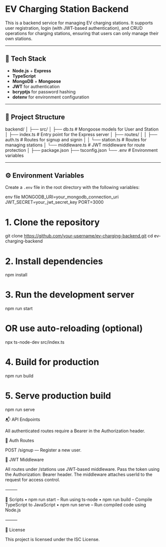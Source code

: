 # EV Charging Station Backend

This is a backend service for managing EV charging stations. It supports user registration, login (with JWT-based authentication), and CRUD operations for charging stations, ensuring that users can only manage their own stations.

---

## 🚀 Tech Stack

- **Node.js** + **Express**
- **TypeScript**
- **MongoDB** + **Mongoose**
- **JWT** for authentication
- **bcryptjs** for password hashing
- **dotenv** for environment configuration

---

## 📁 Project Structure
backend/
│
├── src/
│   ├── db.ts               # Mongoose models for User and Station
│   ├── index.ts            # Entry point for the Express server
│   ├── routes/
│   │   ├── auth.ts         # Routes for signup and signin
│   │   └── station.ts      # Routes for managing stations
│   └── middleware.ts       # JWT middleware for route protection
│
├── package.json
├── tsconfig.json
└── .env                    # Environment variables


---

## ⚙️ Environment Variables

Create a `.env` file in the root directory with the following variables:

env file
MONGODB_URI=your_mongodb_connection_uri
JWT_SECRET=your_jwt_secret_key
PORT=3000


# 1. Clone the repository
git clone https://github.com/your-username/ev-charging-backend.git
cd ev-charging-backend

# 2. Install dependencies
npm install

# 3. Run the development server
npm run start

# OR use auto-reloading (optional)
npx ts-node-dev src/index.ts

# 4. Build for production
npm run build

# 5. Serve production build
npm run serve

📬 API Endpoints

All authenticated routes require a Bearer <token> in the Authorization header.

🔐 Auth Routes

POST /signup — Register a new user.

🔐 JWT Middleware

All routes under /stations use JWT-based middleware. Pass the token using the Authorization: Bearer <token> header. The middleware attaches userId to the request for access control.

⸻

🧪 Scripts
	•	npm run start – Run using ts-node
	•	npm run build – Compile TypeScript to JavaScript
	•	npm run serve – Run compiled code using Node.js

⸻

📝 License

This project is licensed under the ISC License.
